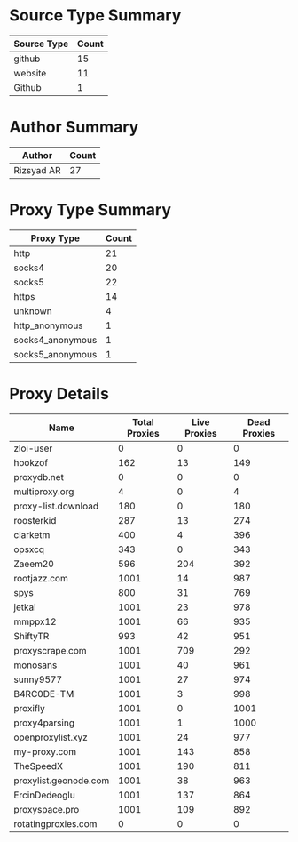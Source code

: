 # Source Type Summary

| Source Type | Count |
|-------------|-------|
| github | 15 |
| website | 11 |
| Github | 1 |


# Author Summary

| Author | Count |
|--------|-------|
| Rizsyad AR | 27 |


# Proxy Type Summary

| Proxy Type | Count |
|------------|-------|
| http | 21 |
| socks4 | 20 |
| socks5 | 22 |
| https | 14 |
| unknown | 4 |
| http_anonymous | 1 |
| socks4_anonymous | 1 |
| socks5_anonymous | 1 |


# Proxy Details

| Name | Total Proxies | Live Proxies | Dead Proxies |
|------|---------------|--------------|---------------|
| zloi-user | 0 | 0 | 0 |
| hookzof | 162 | 13 | 149 |
| proxydb.net | 0 | 0 | 0 |
| multiproxy.org | 4 | 0 | 4 |
| proxy-list.download | 180 | 0 | 180 |
| roosterkid | 287 | 13 | 274 |
| clarketm | 400 | 4 | 396 |
| opsxcq | 343 | 0 | 343 |
| Zaeem20 | 596 | 204 | 392 |
| rootjazz.com | 1001 | 14 | 987 |
| spys | 800 | 31 | 769 |
| jetkai | 1001 | 23 | 978 |
| mmppx12 | 1001 | 66 | 935 |
| ShiftyTR | 993 | 42 | 951 |
| proxyscrape.com | 1001 | 709 | 292 |
| monosans | 1001 | 40 | 961 |
| sunny9577 | 1001 | 27 | 974 |
| B4RC0DE-TM | 1001 | 3 | 998 |
| proxifly | 1001 | 0 | 1001 |
| proxy4parsing | 1001 | 1 | 1000 |
| openproxylist.xyz | 1001 | 24 | 977 |
| my-proxy.com | 1001 | 143 | 858 |
| TheSpeedX | 1001 | 190 | 811 |
| proxylist.geonode.com | 1001 | 38 | 963 |
| ErcinDedeoglu | 1001 | 137 | 864 |
| proxyspace.pro | 1001 | 109 | 892 |
| rotatingproxies.com | 0 | 0 | 0 |
